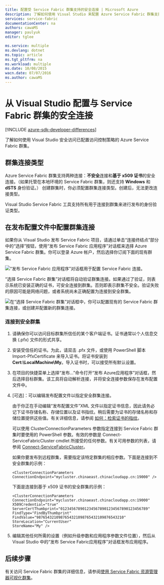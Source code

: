 ```yaml
---
title: 配置受 Service Fabric 群集支持的安全连接 | Microsoft Azure
description: 了解如何使用 Visual Studio 来配置 Azure Service Fabric 群集支持的安全连接。
services: service-fabric
documentationCenter: na
authors: cawaMS
manager: paulyuk
editor: tglee

ms.service: multiple
ms.devlang: dotnet
ms.topic: article
ms.tgt_pltfrm: na
ms.workload: multiple
ms.date: 10/08/2015
wacn.date: 07/07/2016
ms.author: cawaMS
---
```


# 从 Visual Studio 配置与 Service Fabric 群集的安全连接

[!INCLUDE [azure-sdk-developer-differences](../../includes/azure-sdk-developer-differences.md)]

了解如何使用 Visual Studio 安全访问已配置访问控制策略的 Azure Service Fabric 群集。

## 群集连接类型

Azure Service Fabric 群集支持两种连接：**不安全**连接和**基于 x509 证书**的安全连接。（如果托管在本地环境的 Service Fabric 群集，则还支持 **Windows** 和 **dSTS** 身份验证。） 创建群集时，你必须配置群集连接类型。创建后，无法更改连接类型。

Visual Studio Service Fabric 工具支持所有用于连接到群集来进行发布的身份验证类型。

## 在发布配置文件中配置群集连接

如果你从 Visual Studio 发布 Service Fabric 项目，请通过单击“连接终结点”部分中的“选择”按钮，使用“发布 Service Fabric 应用程序”对话框来选择 Azure Service Fabric 群集。你可以登录 Azure 帐户，然后选择你订阅下面的现有群集。

![“发布 Service Fabric 应用程序”对话框用于配置 Service Fabric 连接。][publishdialog]

“选择 Service Fabric 群集”对话框将自动验证群集连接。如果通过了验证，则表示系统已安装正确的证书，可安全连接到群集。否则即表示群集不安全。验证失败的原因可能是网络问题，或者系统尚未正确配置为连接到安全群集。

![在“选择 Service Fabric 群集”对话框中，你可以配置现有的 Service Fabric 群集连接，或创建并配置新的群集连接。][selectsfcluster]

### 连接到安全群集

1.	请确保你可以访问目标群集所信任的某个客户端证书。证书通常以个人信息交换 (.pfx) 文件的形式共享。

2.	安装受信任的证书。为此，请双击 .pfx 文件，或使用 PowerShell 脚本 Import-PfxCertificate 来导入证书。将证书安装到 **Cert:\\LocalMachine\\My**。导入证书时，可以接受所有默认设置。

3.	在项目的快捷菜单上选择“发布...”命令打开“发布 Azure应用程序”对话框，然后选择目标群集。该工具将自动解析连接，并将安全连接参数保存在发布配置文件中。

4.	[可选]：可以编辑发布配置文件以指定安全群集连接。

    由于你正在手动编辑“发布配置文件”XML 文件以指定证书信息，因此请务必记下证书存储名称、存储位置以及证书指纹。稍后需要为证书的存储名称和存储位置提供这些值。有关详细信息，请参阅 [如何：检索证书的指纹](https://msdn.microsoft.com/zh-cn/library/ms734695(v=vs.110).aspx)。

    可以使用 ClusterConnectionParameters 参数指定连接到 Service Fabric 群集时要使用的 PowerShell 参数。有效的参数是 Connect-ServiceFabricCluster cmdlet 所接受的任何参数。有关可用参数的列表，请参阅 [Connect-ServiceFabricCluster](https://msdn.microsoft.com/zh-cn/library/mt125938.aspx)。

    如果你要发布到远程群集，需要指定该特定群集的相应参数。下面是连接到不安全群集的示例：

    `<ClusterConnectionParameters ConnectionEndpoint="mycluster.chinaeast.chinacloudapp.cn:19000" />`

    下面是连接到基于 x509 证书的安全群集的示例：

	    <ClusterConnectionParameters
	    ConnectionEndpoint="mycluster.chinaeast.chinacloudapp.cn:19000"
	    X509Credential="true"
	    ServerCertThumbprint="0123456789012345678901234567890123456789"
	    FindType="FindByThumbprint"
	    FindValue="9876543210987654321098765432109876543210"
	    StoreLocation="CurrentUser"
	    StoreName="My" />
	    
5.	编辑其他任何所需的设置（例如升级参数和应用程序参数文件位置），然后从 Visual Studio 中的“发布 Service Fabric应用程序”对话框发布应用程序。

## 后续步骤
有关访问 Service Fabric 群集的详细信息，请参阅[使用 Service Fabric 资源管理器可视化群集](./service-fabric-visualizing-your-cluster.md)。

<!--Image references-->
[publishdialog]: ./media/service-fabric-visualstudio-configure-secure-connections/publishdialog.png
[selectsfcluster]: ./media/service-fabric-visualstudio-configure-secure-connections/selectsfcluster.png

<!---HONumber=Mooncake_0321_2016-->